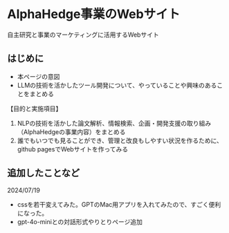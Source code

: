 # AlphaHedge事業のWebサイト
自主研究と事業のマーケティングに活用するWebサイト

## はじめに
- 本ページの意図
- LLMの技術を活かしたツール開発について、やっていることや興味のあることをまとめる

【目的と実施項目】
1. NLPの技術を活かした論文解析、情報検索、企画・開発支援の取り組み（AlphaHedgeの事業内容）をまとめる
2. 誰でもいつでも見ることができ、管理と改良もしやすい状況を作るために、github pagesでWebサイトを作ってみる


## 追加したことなど
2024/07/19
- cssを若干変えてみた。GPTのMac用アプリを入れてみたので、すごく便利になった。
- gpt-4o-miniとの対話形式やりとりページ追加
